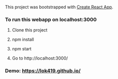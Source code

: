 This project was bootstrapped with [Create React App](https://github.com/facebookincubator/create-react-app).

### To run this webapp on localhost:3000
1. Clone this project

2. npm install

3. npm start

4. Go to http://localhost:3000/

### Demo: https://lok419.github.io/
